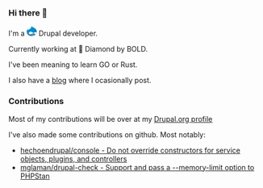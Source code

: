 ### Hi there 👋

I'm a <img alt="Drupal logo" height="20" width="20" src="https://raw.githubusercontent.com/GueGuerreiro/GueGuerreiro/5a39280248ed69533911c4d99884b51b8243d018/assets/drupal.svg"> Drupal developer.

Currently working at 💎 Diamond by BOLD.

I've been meaning to learn GO or Rust.

I also have a <a href="https://miguelguerreiro.pt/blog">blog</a> where I ocasionally post.

### Contributions

Most of my contributions will be over at my [Drupal.org profile](https://www.drupal.org/u/gueguerreiro)

I've also made some contributions on github. Most notably:

- [hechoendrupal/console - Do not override constructors for service objects, plugins, and controllers](https://github.com/hechoendrupal/drupal-console/issues/4169)
- [mglaman/drupal-check - Support and pass a --memory-limit option to PHPStan](https://github.com/mglaman/drupal-check/issues/115)

<!--
**GueGuerreiro/GueGuerreiro** is a ✨ _special_ ✨ repository because its `README.md` (this file) appears on your GitHub profile.

Here are some ideas to get you started:

- 🔭 I’m currently working on ...
- 🌱 I’m currently learning ...
- 👯 I’m looking to collaborate on ...
- 🤔 I’m looking for help with ...
- 💬 Ask me about ...
- 📫 How to reach me: ...
- 😄 Pronouns: ...
- ⚡ Fun fact: ...
-->
